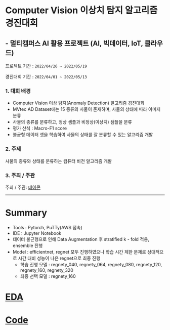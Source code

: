 # Computer Vision 이상치 탐지 알고리즘 경진대회
## - 멀티캠퍼스 AI 활용 프로젝트 (AI, 빅데이터, IoT, 클라우드)


프로젝트 기간 : `2022/04/26 ~ 2022/05/19`


경진대회 기간 : `2022/04/01 ~ 2022/05/13`


### 1. 대회 배경
- Computer Vision 이상 탐지(Anomaly Detection) 알고리즘 경진대회
- MVtec AD Dataset에는 15 종류의 사물이 존재하며, 사물의 상태에 따라 이미지 분류
- 사물의 종류를 분류하고, 정상 샘플과 비정상(이상치) 샘플을 분류
- 평가 산식 : Macro-F1 score
- 불균형 데이터 셋을 학습하여 사물의 상태를 잘 분류할 수 있는 알고리즘 개발

### 2. 주제
사물의 종류와 상태를 분류하는 컴퓨터 비전 알고리즘 개발

### 3. 주최 / 주관
주최 / 주관: [데이콘](https://dacon.io/competitions/official/235894/overview/description)

---

# Summary
- Tools : Pytorch, PuTTy(AWS 접속)
- IDE : Jupyter Notebook
- 데이터 불균형으로 인해 Data Augmentation 후 stratified k - fold 적용, ensemble 진행
- Model : efficientnet, regnet 모두 진행하였으나 학습 시간 제한 문제로 상대적으로 시간 대비 성능이 나은 regnet으로 최종 진행
  - 학습 진행 모델 : regnety_040, regnety_064, regnety_080, regnety_120, regnety_160, regnety_320
  - 최종 선택 모델 : regnety_160
  
# [EDA](EDA.md)
# [Code](Code.md)
